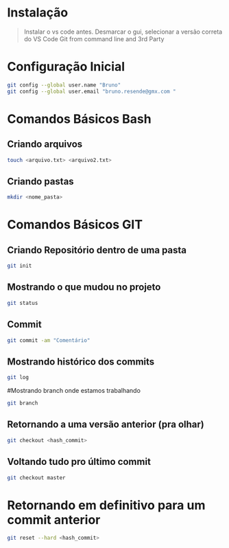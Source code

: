 # Instalação

>Instalar o vs code antes. 
>Desmarcar o gui, selecionar a versão correta do VS Code
>Git from command line and 3rd Party

# Configuração Inicial
```bash 
git config --global user.name "Bruno"
git config --global user.email "bruno.resende@gmx.com "

```
# Comandos Básicos Bash
## Criando arquivos

```bash
touch <arquivo.txt> <arquivo2.txt>
```

## Criando pastas
```bash
mkdir <nome_pasta>
```


# Comandos Básicos GIT
## Criando Repositório dentro de uma pasta

```bash
git init
```

## Mostrando o que mudou no projeto
```bash
git status
```

## Commit
```bash
git commit -am "Comentário" 
```

## Mostrando histórico dos commits

```bash
git log
```

#Mostrando branch onde estamos trabalhando
```bash
git branch
```

## Retornando a uma versão anterior (pra olhar) 
```bash
git checkout <hash_commit>
```

## Voltando tudo pro último commit
```bash
git checkout master
```

# Retornando em definitivo para um commit anterior
```bash
git reset --hard <hash_commit>
```
